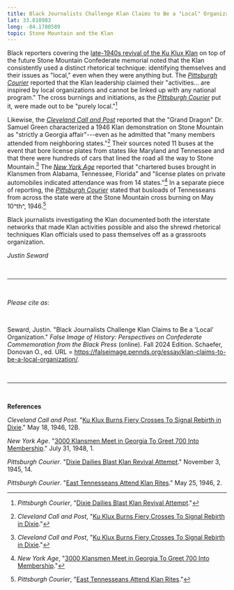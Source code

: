```yaml
---
title: Black Journalists Challenge Klan Claims to Be a "Local" Organization
lat: 33.810983
long: -84.1780589
topic: Stone Mountain and the Klan
---
```

Black reporters covering the [late-1940s revival of the Ku Klux Klan](https://falseimage.pennds.org/essay/Fiery-Crosses-Symbolize-a-Revival-on-Stone-Mountain) on top of the future Stone Mountain Confederate memorial noted that the Klan consistently used a distinct rhetorical technique: identifying themselves and their issues as "local," even when they were anything but. The *[Pittsburgh Courier](https://www.newspapers.com/paper/new-pittsburgh-courier/13418/)* reported that the Klan leadership claimed their "activities... are inspired by local organizations and cannot be linked up with any national program." The cross burnings and initiations, as the *[Pittsburgh Courier](https://www.newspapers.com/paper/new-pittsburgh-courier/13418/)* put it, were made out to be "purely local."[^1]

Likewise, the *[Cleveland Call and Post](https://www.proquest.com/docview/184164600/F0CF95FFA3324C82PQ/254?accountid=14707)* reported that the "Grand Dragon" Dr. Samuel Green characterized a 1946 Klan demonstration on Stone Mountain as "strictly a Georgia affair"---even as he admitted that "many members attended from neighboring states."[^2] Their sources noted 11 buses at the event that bore license plates from states like Maryland and Tennessee and that there were hundreds of cars that lined the road all the way to Stone Mountain.[^3] The *[New York Age](https://www.newspapers.com/paper/the-new-york-age/893/)* reported that "chartered buses brought in Klansmen from Alabama, Tennessee, Florida" and "license plates on private automobiles indicated attendance was from 14 states."[^4] In a separate piece of reporting, the *[Pittsburgh Courier](https://www.newspapers.com/paper/new-pittsburgh-courier/13418/)* stated that busloads of Tennesseans from across the state were at the Stone Mountain cross burning on May 10^th^, 1946.[^5]

Black journalists investigating the Klan documented both the interstate networks that made Klan activities possible and also the shrewd rhetorical techniques Klan officials used to pass themselves off as a grassroots organization.

*Justin Seward*

<br>

<hr>

<br>

*Please cite as*: 

<br>

Seward, Justin. "Black Journalists Challenge Klan Claims to Be a 'Local' Organization." *False Image of History: Perspectives on Confederate Commemoration from the Black Press* (online). Fall 2024 Edition. Schaefer, Donovan O., ed. URL = https://falseimage.pennds.org/essay/klan-claims-to-be-a-local-organization/.

<br>

<hr>

<br>

**References**

*Cleveland Call and Post*. "[Ku Klux Burns Fiery Crosses To Signal Rebirth in Dixie](https://www.proquest.com/docview/184164600/F0CF95FFA3324C82PQ/254?accountid=14707)." May 18, 1946, 12B.

*New York Age*. "[3000 Klansmen Meet in Georgia To Greet 700 Into Membership](https://www.newspapers.com/paper/the-new-york-age/893/)." July 31, 1948, 1.

*Pittsburgh Courier*. "[Dixie Dailies Blast Klan Revival Attempt](https://www.newspapers.com/paper/new-pittsburgh-courier/13418/)." November 3, 1945, 14.

*Pittsburgh Courier*. "[East Tennesseans Attend Klan Rites](https://www.newspapers.com/paper/new-pittsburgh-courier/13418/)." May 25, 1946, 2.

[^1]: *Pittsburgh Courier*, "[Dixie Dailies Blast Klan Revival Attempt](https://www.newspapers.com/paper/new-pittsburgh-courier/13418/)."

[^2]: *Cleveland Call and Post*, "[Ku Klux Burns Fiery Crosses To Signal Rebirth in Dixie](https://www.proquest.com/docview/184164600/F0CF95FFA3324C82PQ/254?accountid=14707)."

[^3]: *Cleveland Call and Post*, "[Ku Klux Burns Fiery Crosses To Signal Rebirth in Dixie](https://www.proquest.com/docview/184164600/F0CF95FFA3324C82PQ/254?accountid=14707)."

[^4]: *New York Age*, "[3000 Klansmen Meet in Georgia To Greet 700 Into Membership](https://www.newspapers.com/paper/the-new-york-age/893/)."

[^5]: *Pittsburgh Courier*, "[East Tennesseans Attend Klan Rites](https://www.newspapers.com/paper/new-pittsburgh-courier/13418/)."
